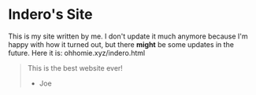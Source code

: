 # Indero's Site
This is my site written by me. I don't update it much anymore because I'm happy with how it turned out, but there **might** be some updates in the future. Here it is:
ohhomie.xyz/indero.html
> This is the best website ever!
> - Joe
